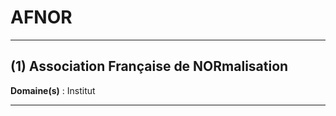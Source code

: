 # AFNOR

--------------------

## (1) Association Française de NORmalisation

**Domaine(s)** : Institut

--------------------